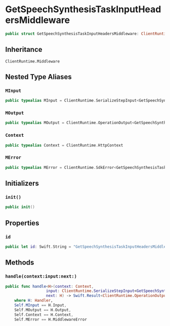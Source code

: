 # GetSpeechSynthesisTaskInputHeadersMiddleware

``` swift
public struct GetSpeechSynthesisTaskInputHeadersMiddleware: ClientRuntime.Middleware 
```

## Inheritance

`ClientRuntime.Middleware`

## Nested Type Aliases

### `MInput`

``` swift
public typealias MInput = ClientRuntime.SerializeStepInput<GetSpeechSynthesisTaskInput>
```

### `MOutput`

``` swift
public typealias MOutput = ClientRuntime.OperationOutput<GetSpeechSynthesisTaskOutputResponse>
```

### `Context`

``` swift
public typealias Context = ClientRuntime.HttpContext
```

### `MError`

``` swift
public typealias MError = ClientRuntime.SdkError<GetSpeechSynthesisTaskOutputError>
```

## Initializers

### `init()`

``` swift
public init() 
```

## Properties

### `id`

``` swift
public let id: Swift.String = "GetSpeechSynthesisTaskInputHeadersMiddleware"
```

## Methods

### `handle(context:input:next:)`

``` swift
public func handle<H>(context: Context,
                  input: ClientRuntime.SerializeStepInput<GetSpeechSynthesisTaskInput>,
                  next: H) -> Swift.Result<ClientRuntime.OperationOutput<GetSpeechSynthesisTaskOutputResponse>, MError>
    where H: Handler,
    Self.MInput == H.Input,
    Self.MOutput == H.Output,
    Self.Context == H.Context,
    Self.MError == H.MiddlewareError
```
